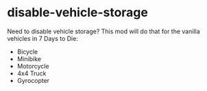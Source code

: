 # disable-vehicle-storage
Need to disable vehicle storage? This mod will do that for the vanilla vehicles in 7 Days to Die:
- Bicycle
- Minibike
- Motorcycle
- 4x4 Truck
- Gyrocopter
